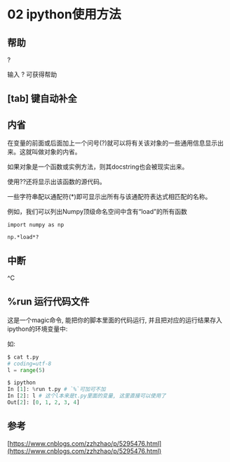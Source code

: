 # 02 ipython使用方法

## 帮助

?

输入 ? 可获得帮助

## [tab] 键自动补全

## 内省

在变量的前面或后面加上一个问号(?)就可以将有关该对象的一些通用信息显示出来。这就叫做对象的内省。

如果对象是一个函数或实例方法，则其docstring也会被现实出来。

使用??还将显示出该函数的源代码。


一些字符串配以通配符(*)即可显示出所有与该通配符表达式相匹配的名称。

例如，我们可以列出Numpy顶级命名空间中含有“load”的所有函数

```
import numpy as np

np.*load*?
```

## 中断

^C

## 

## %run 运行代码文件

这是一个magic命令, 能把你的脚本里面的代码运行, 并且把对应的运行结果存入ipython的环境变量中:

如:

```py
$ cat t.py
# coding=utf-8
l = range(5)

$ ipython
In [1]: %run t.py # `%`可加可不加
In [2]: l # 这个l本来是t.py里面的变量, 这里直接可以使用了
Out[2]: [0, 1, 2, 3, 4]
```

## 参考 

[https://www.cnblogs.com/zzhzhao/p/5295476.html](https://www.cnblogs.com/zzhzhao/p/5295476.html)